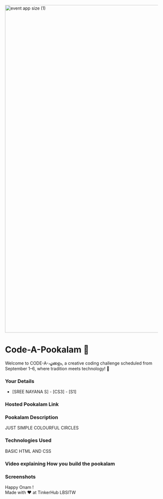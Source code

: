 <img width="1920" height="1080" alt="event app size (1)" src="https://github.com/user-attachments/assets/9c18c1de-1249-41ca-9561-1bc003606551" />

# Code-A-Pookalam 🌸
Welcome to CODE-A-പൂക്കളം, a creative coding challenge scheduled from September 1–6, where tradition meets technology! 🌼


### Your Details
- [SREE NAYANA S] - [CS3] - [S1]



### Hosted Pookalam Link



### Pookalam Description
JUST SIMPLE COLOURFUL CIRCLES



### Technologies Used
BASIC HTML AND CSS 


### Video explaining How you build the pookalam



### Screenshots



Happy Onam ! <br>
Made with ❤️ at TinkerHub LBSITW
